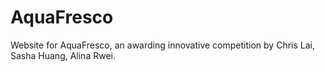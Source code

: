 AquaFresco
==========

Website for AquaFresco, an awarding innovative competition by Chris Lai, Sasha Huang, Alina Rwei.


